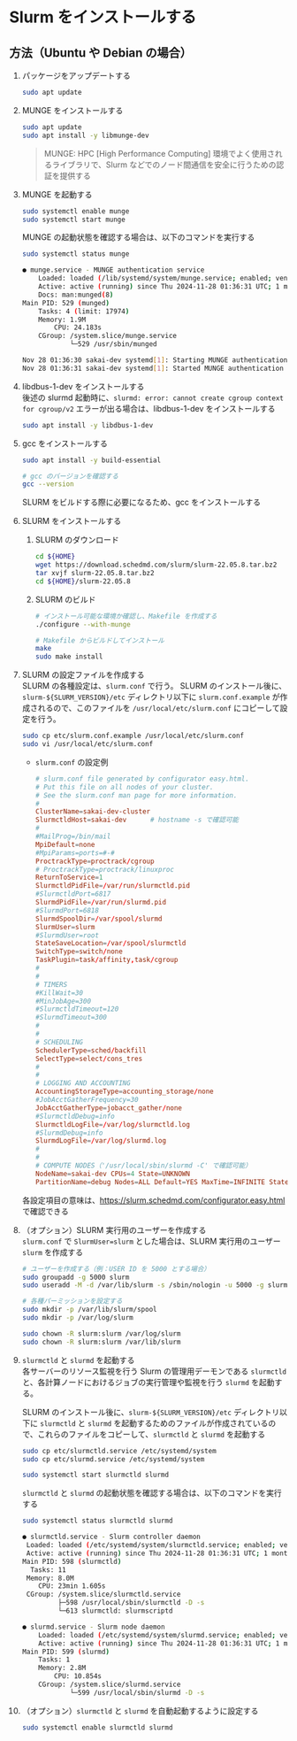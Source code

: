 # Slurm をインストールする

## 方法（Ubuntu や Debian の場合）

1. パッケージをアップデートする
    ```bash
    sudo apt update
    ```

1. MUNGE をインストールする
    ```bash
    sudo apt update
    sudo apt install -y libmunge-dev
    ```

    > MUNGE: HPC [High Performance Computing] 環境でよく使用されるライブラリで、Slurm などでのノード間通信を安全に行うための認証を提供する

1. MUNGE を起動する
    ```bash
    sudo systemctl enable munge
    sudo systemctl start munge
    ```

    MUNGE の起動状態を確認する場合は、以下のコマンドを実行する
    ```bash
    sudo systemctl status munge
    ```
    ```bash
    ● munge.service - MUNGE authentication service
        Loaded: loaded (/lib/systemd/system/munge.service; enabled; vendor preset: enabled)
        Active: active (running) since Thu 2024-11-28 01:36:31 UTC; 1 months 1 days ago
        Docs: man:munged(8)
    Main PID: 529 (munged)
        Tasks: 4 (limit: 17974)
        Memory: 1.9M
            CPU: 24.183s
        CGroup: /system.slice/munge.service
                └─529 /usr/sbin/munged

    Nov 28 01:36:30 sakai-dev systemd[1]: Starting MUNGE authentication service...
    Nov 28 01:36:31 sakai-dev systemd[1]: Started MUNGE authentication service.
    ```

1. libdbus-1-dev をインストールする<br>
    後述の slurmd 起動時に、`slurmd: error: cannot create cgroup context for cgroup/v2` エラーが出る場合は、libdbus-1-dev をインストールする
    ```bash
    sudo apt install -y libdbus-1-dev
    ```

1. gcc をインストールする
    ```bash
    sudo apt install -y build-essential
    ```
    ```bash
    # gcc のバージョンを確認する
    gcc --version
    ```
    SLURM をビルドする際に必要になるため、gcc をインストールする

1. SLURM をインストールする
    1. SLURM のダウンロード
        ```bash
        cd ${HOME}
        wget https://download.schedmd.com/slurm/slurm-22.05.8.tar.bz2
        tar xvjf slurm-22.05.8.tar.bz2
        cd ${HOME}/slurm-22.05.8
        ```

    1. SLURM のビルド
        ```bash
        # インストール可能な環境か確認し、Makefile を作成する
        ./configure --with-munge

        # Makefile からビルドしてインストール
        make
        sudo make install
        ```

1. SLURM の設定ファイルを作成する<br>
    SLURM の各種設定は、`slurm.conf` で行う。
    SLURM のインストール後に、`slurm-${SLURM_VERSION}/etc` ディレクトリ以下に `slurm.conf.example` が作成されるので、このファイルを `/usr/local/etc/slurm.conf` にコピーして設定を行う。

    ```bash
    sudo cp etc/slurm.conf.example /usr/local/etc/slurm.conf
    sudo vi /usr/local/etc/slurm.conf
    ```

    - `slurm.conf` の設定例
        ```conf
        # slurm.conf file generated by configurator easy.html.
        # Put this file on all nodes of your cluster.
        # See the slurm.conf man page for more information.
        #
        ClusterName=sakai-dev-cluster
        SlurmctldHost=sakai-dev      # hostname -s で確認可能
        #
        #MailProg=/bin/mail
        MpiDefault=none
        #MpiParams=ports=#-#
        ProctrackType=proctrack/cgroup
        # ProctrackType=proctrack/linuxproc
        ReturnToService=1
        SlurmctldPidFile=/var/run/slurmctld.pid
        #SlurmctldPort=6817
        SlurmdPidFile=/var/run/slurmd.pid
        #SlurmdPort=6818
        SlurmdSpoolDir=/var/spool/slurmd
        SlurmUser=slurm
        #SlurmdUser=root
        StateSaveLocation=/var/spool/slurmctld
        SwitchType=switch/none
        TaskPlugin=task/affinity,task/cgroup
        #
        #
        # TIMERS
        #KillWait=30
        #MinJobAge=300
        #SlurmctldTimeout=120
        #SlurmdTimeout=300
        #
        #
        # SCHEDULING
        SchedulerType=sched/backfill
        SelectType=select/cons_tres
        #
        #
        # LOGGING AND ACCOUNTING
        AccountingStorageType=accounting_storage/none
        #JobAcctGatherFrequency=30
        JobAcctGatherType=jobacct_gather/none
        #SlurmctldDebug=info
        SlurmctldLogFile=/var/log/slurmctld.log
        #SlurmdDebug=info
        SlurmdLogFile=/var/log/slurmd.log
        #
        #
        # COMPUTE NODES（'/usr/local/sbin/slurmd -C' で確認可能）
        NodeName=sakai-dev CPUs=4 State=UNKNOWN
        PartitionName=debug Nodes=ALL Default=YES MaxTime=INFINITE State=UP
        ```

    各設定項目の意味は、https://slurm.schedmd.com/configurator.easy.html で確認できる

1. （オプション）SLURM 実行用のユーザーを作成する<br>
    `slurm.conf` で `SlurmUser=slurm` とした場合は、SLURM 実行用のユーザー `slurm` を作成する
    ```bash
    # ユーザーを作成する（例：USER ID を 5000 とする場合）
    sudo groupadd -g 5000 slurm
    sudo useradd -M -d /var/lib/slurm -s /sbin/nologin -u 5000 -g slurm slurm
    ```
    ```bash
    # 各種パーミッションを設定する
    sudo mkdir -p /var/lib/slurm/spool
    sudo mkdir -p /var/log/slurm

    sudo chown -R slurm:slurm /var/log/slurm
    sudo chown -R slurm:slurm /var/lib/slurm
    ```

1. `slurmctld` と `slurmd` を起動する<br>
    各サーバーのリソース監視を行う Slurm の管理用デーモンである `slurmctld` と、各計算ノードにおけるジョブの実行管理や監視を行う `slurmd` を起動する。

    SLURM のインストール後に、`slurm-${SLURM_VERSION}/etc` ディレクトリ以下に `slurmctld` と `slurmd` を起動するためのファイルが作成されているので、これらのファイルをコピーして、`slurmctld` と `slurmd` を起動する
    ```bash
    sudo cp etc/slurmctld.service /etc/systemd/system
    sudo cp etc/slurmd.service /etc/systemd/system
    ```
    ```bash
    sudo systemctl start slurmctld slurmd
    ```

    `slurmctld` と `slurmd` の起動状態を確認する場合は、以下のコマンドを実行する
    ```bash
    sudo systemctl status slurmctld slurmd
    ```
    ```bash
    ● slurmctld.service - Slurm controller daemon
     Loaded: loaded (/etc/systemd/system/slurmctld.service; enabled; vendor preset: enabled)
     Active: active (running) since Thu 2024-11-28 01:36:31 UTC; 1 months 1 days ago
   Main PID: 598 (slurmctld)
      Tasks: 11
     Memory: 8.0M
        CPU: 23min 1.605s
     CGroup: /system.slice/slurmctld.service
             ├─598 /usr/local/sbin/slurmctld -D -s
             └─613 slurmctld: slurmscriptd

    ● slurmd.service - Slurm node daemon
        Loaded: loaded (/etc/systemd/system/slurmd.service; enabled; vendor preset: enabled)
        Active: active (running) since Thu 2024-11-28 01:36:31 UTC; 1 months 1 days ago
    Main PID: 599 (slurmd)
        Tasks: 1
        Memory: 2.8M
            CPU: 10.854s
        CGroup: /system.slice/slurmd.service
                └─599 /usr/local/sbin/slurmd -D -s
    ```

1. （オプション）`slurmctld` と `slurmd` を自動起動するように設定する<br>
    ```bash
    sudo systemctl enable slurmctld slurmd
    ```
